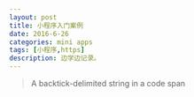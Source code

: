```yaml
---
layout: post
title: 小程序入门案例
date: 2016-6-26
categories: mini apps
tags: [小程序,https]
description: 边学边记录。
---
```


> A backtick-delimited string in a code span